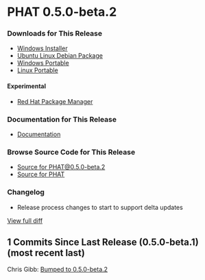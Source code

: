 # PHAT 0.5.0-beta.2
### Downloads for This Release
* [Windows Installer](https://github.com/chgibb/PHAT/releases/download/0.5.0-beta.2/phat-win32-x64-setup.exe)  
* [Ubuntu Linux Debian Package](https://github.com/chgibb/PHAT/releases/download/0.5.0-beta.2/phat_0.5.0.beta.2_amd64.deb)  
* [Windows Portable](https://github.com/chgibb/PHAT/releases/download/0.5.0-beta.2/phat-win32-x64-portable.zip)  
* [Linux Portable](https://github.com/chgibb/PHAT/releases/download/0.5.0-beta.2/phat-linux-x64-portable.tar.gz)
#### Experimental
* [Red Hat Package Manager](https://github.com/chgibb/PHAT/releases/download/0.5.0-beta.2/phat-0.5.0-beta.2.x86_64.rpm)

### Documentation for This Release
* [Documentation](https://chgibb.github.io/PHATDocs/docs/releases/0.5.0-beta.2/home)

### Browse Source Code for This Release
* [Source for PHAT@0.5.0-beta.2](https://github.com/chgibb/PHAT/tree/0.5.0-beta.2)
* [Source for PHAT](https://github.com/chgibb/PHAT)

### Changelog
* Release process changes to start to support delta updates  
  
[View full diff](https://github.com/chgibb/PHAT/compare/0.5.0-beta.1...0.5.0-beta.2) 
  
## 1 Commits Since Last Release (0.5.0-beta.1) (most recent last)  
Chris Gibb: [Bumped to 0.5.0-beta.2](https://github.com/chgibb/PHAT/commit/4f00cfe985a1d96e21e8d5dab7dae1a7c9353314)  
